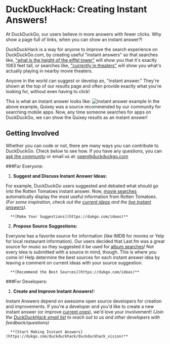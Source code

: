 # DuckDuckHack: Creating Instant Answers!

At DuckDuckGo, our users believe in more answers with fewer clicks. Why show a page full of links, when you can show an instant answer?!

DuckDuckHack is a way for anyone to improve the search experience on DuckDuckGo.com, by creating useful "instant answers" so that searches like, ["what is the height of the eiffel tower"](https://duckduckgo.com/?q=what+is+the+height+of+the+eiffel+tower) will show you that it's exactly 1063 feet tall, or searches like, ["currently in theaters"](https://duckduckgo.com/?q=currently+in+theaters) will show you what's actually playing in nearby movie theaters.

Anyone in the world can suggest or develop an, "instant answer." They're shown at the top of our results page and often provide exactly what you're looking for, without even having to click!

This is what an instant answer looks like:
![instant answer example](https://raw.github.com/duckduckgo/duckduckgo-documentation/master/duckduckhack/assets/app_search_example.png)
In the above example, Quixey was a source recommended by our community for searching mobile apps. Now, any time someone searches for apps on DuckDuckGo, we can show the Quixey results as an instant answer! 

## Getting Involved
Whether you can code or not, there are many ways you can contribute to DuckDuckGo. Check below to see how. If you have any questions, you can [ask the community](https://dukgo.com/forum) or email us at: open@duckduckgo.com

###For Everyone:

1. **Suggest and Discuss Instant Answer Ideas:**
  
  For example, DuckDuckGo users suggested and debated what should go into the Rotten Tomatoes instant answer. Now, [movie searches](https://duckduckgo.com/?q=the+dark+knight+movie) automatically display the most useful information from Rotten Tomatoes. _(For some inspiration, check out the [current ideas](https://dukgo.com/ideas) and the [live instant answers](https://duckduckgo.com/goodies))._

      **[Make Your Suggestions](https://dukgo.com/ideas)**
   


2. **Propose Source Suggestions:**
  
  Everyone has a favorite source for information (like IMDB for movies or Yelp for local restaurant information). Our users decided that Last.fm was a great source for music so they suggested it be used for [album searches](https://duckduckgo.com/?q=Dookie+album+by+greenday)! Not every idea is submitted with a source in mind, though. This is where you come in! Help determine the best sources for each instant answer idea by leaving a comment on current ideas with your source suggestion. 

      **[Recommend the Best Sources](https://dukgo.com/ideas)**

###For Developers:

1. **Create and Improve Instant Answers!:**

  Instant Answers depend on awesome open source developers for creation and improvements. If you're a developer and you'd like to create a new instant answer (or improve [current ones](https://duckduckgo.com/goodies)), we'd love your involvement! _(Join the [DuckDuckHack email list](https://www.listbox.com/subscribe/?list_id=197814) to reach out to us and other developers with feedback/questions)_
  
      **[Start Making Instant Answers](https://dukgo.com/duckduckhack/duckduckhack_vision)**
